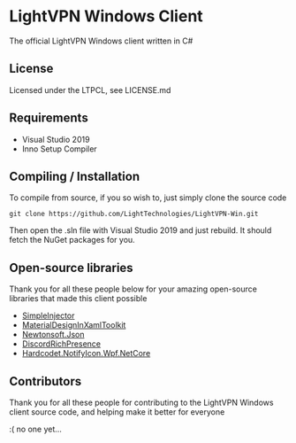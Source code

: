 # LightVPN Windows Client
The official LightVPN Windows client written in C#

## License
Licensed under the LTPCL, see LICENSE.md

## Requirements
- Visual Studio 2019
- Inno Setup Compiler

## Compiling / Installation
To compile from source, if you so wish to, just simply clone the source code

```
git clone https://github.com/LightTechnologies/LightVPN-Win.git
```

Then open the .sln file with Visual Studio 2019 and just rebuild. It should fetch the NuGet packages for you.

## Open-source libraries
Thank you for all these people below for your amazing open-source libraries that made this client possible

- [SimpleInjector](https://github.com/simpleinjector/SimpleInjector)
- [MaterialDesignInXamlToolkit](https://github.com/MaterialDesignInXAML/MaterialDesignInXamlToolkit)
- [Newtonsoft.Json](https://github.com/JamesNK/Newtonsoft.Json)
- [DiscordRichPresence](https://github.com/Lachee/discord-rpc-csharp)
- [Hardcodet.NotifyIcon.Wpf.NetCore](https://github.com/HavenDV/H.NotifyIcon.WPF)

## Contributors
Thank you for all these people for contributing to the LightVPN Windows client source code, and helping make it better for everyone

:( no one yet...
